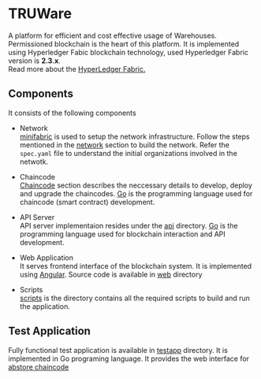 # TRUWare
A platform for efficient and cost effective usage of Warehouses.
Permissioned blockchain is the heart of this platform. It is implemented using Hyperledger Fabic blockchain technology, used Hyperledger Fabric version is **2.3.x**.
<br/>
Read more about the [HyperLedger Fabric.](https://www.hyperledger.org/)

## Components
It consists of the following components
- Network
  <br/>
  [minifabric](https://github.com/hyperledger-labs/minifabric) is used to setup the network infrastructure. 
  Follow the steps mentioned in the [network](./network) section to build the network.
  Refer the ```spec.yaml``` file to understand the initial organizations involved in the netwotk.
  
- Chaincode
  <br/>
  [Chaincode](./chaincode) section describes the neccessary details to develop, deploy and upgrade the chaincodes. [Go](https://golang.org/) is the programming language used for chaincode (smart contract) development.
  
- API Server
  <br/>
  API server implementaion resides under the [api](./app/api) directory. [Go](https://golang.org/) is the programming language used for blockchain interaction and API development.
  
- Web Application
  <br/>
  It serves frontend interface of the blockchain system. It is implemented using [Angular](https://angular.io/). Source code is available in [web](./app/web) directory
  
- Scripts
  <br/>
  [scripts](./scripts) is the directory contains all the required scripts to build and run the application.
  
## Test Application
  Fully functional test application is available in [testapp](./testapp/go/) directory. It is implemented in Go programing language.
  It provides the web interface for [abstore chaincode](https://github.com/hyperledger/fabric-samples/blob/main/chaincode/abstore/go/abstore.go)
  
